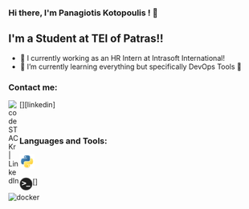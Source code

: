 ### Hi there, I'm Panagiotis Kotopoulis ! 👋

## I'm a Student at TEI of Patras!!

- 🔭 I currently working as an HR Intern at Intrasoft International!
- 🌱 I’m currently learning everything but specifically DevOps Tools 🤣

### Contact me:


[<img align="left" alt="codeSTACKr | LinkedIn" width="22px" src="https://www.linkedin.com/in/panagiotis-kotopoulis-3a614b20a/" />][linkedin]


<br />

### Languages and Tools:

<a style="text-decoration: none;" href="https://www.python.org" target="_blank"> <img src="https://raw.githubusercontent.com/devicons/devicon/master/icons/python/python-original.svg" alt="python" width="30" height="30"/> </a>

[<img align="left" alt="Terminal" width="26px" src="https://raw.githubusercontent.com/github/explore/80688e429a7d4ef2fca1e82350fe8e3517d3494d/topics/terminal/terminal.png" />]

<a style="text-decoration: none;" href="https://www.docker.com/" target="_blank"> <img src="https://github.com/vorillaz/devicons/blob/master/!PNG/docker.png" alt="docker" width="30" height="30"/> </a>

<br />
<br />
